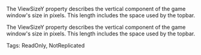 The ViewSizeY property describes the vertical component of the game window's size in pixels. This length includes the space used by the topbar.
	
The ViewSizeY property describes the vertical component of the game window's size in pixels. This length includes the space used by the topbar.

Tags: ReadOnly, NotReplicated